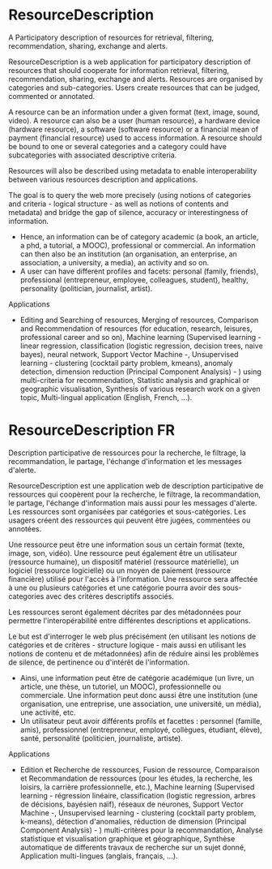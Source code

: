 # ResourceDescription

<p>
  A Participatory description of resources for retrieval, filtering, recommendation, sharing, exchange and alerts.
</p>

 <p> ResourceDescription is a web application for participatory description of resources 
that should cooperate for information retrieval, filtering, recommendation, sharing, exchange and alerts. Resources are organised by categories and sub-categories. Users create resources that can be judged, commented or annotated. 
 </p>
			 
 <p>
   A resource can be an information under a given format (text, image, sound, video). 
   A resource can also be a user (human resource), a hardware device (hardware resource), 
   a software (software resource) or a financial mean of payment (financial resource) used to access information. 
   A resource should be bound to one or several categories and a category could have subcategories with associated 
   descriptive criteria. 
 </p>
			 
 <p>Resources will also be described using metadata to enable interoperability between various resources description and applications. </p>
			 
<p>The goal is to query the web more precisely (using notions of categories and criteria - logical structure - 
 as well as notions of contents and metadata) and bridge the gap of silence, accuracy or interestingness of information.</p>
      
      
<ul>
  <li>Hence, an information can be of category academic (a book, an article, a phd, a tutorial, a MOOC), 
  professional or commercial. An information can then also be an institution (an organisation, 
  an enterprise, an association, a university, a media), an activity and so on. </li>
  <li> A user can have different profiles and facets: personal (family, friends), 
professional (entrepreneur, employee, colleagues, student), healthy, personality (politician, journalist, artist). </li> 
</ul>			 
			
<p>Applications </p>
<ul>
<li>Editing and Searching of resources, Merging of resources, Comparison and Recommendation of resources 
(for education, research, leisures, professional career and so on),
Machine learning (Supervised learning - linear regression, classification (logistic regression, decision trees, naive bayes), neural network, Support Vector Machine -, 
Unsupervised learning - clustering (cocktail party problem, kmeans), anomaly detection, dimension reduction (Principal Component Analysis) - ) using multi-criteria for recommendation, Statistic analysis and graphical or geographic visualisation, 
Synthesis of various research work on a given topic, Multi-lingual application (English, French, ...). </li>
</ul>



# ResourceDescription FR 

<p>Description participative de ressources pour la recherche, le filtrage, 
la recommandation, le partage, l'échange d'information et les messages d'alerte. </p>

 <p>ResourceDescription est une application web de description participative de ressources qui coopèrent pour la recherche, 
le filtrage, la recommandation, le partage, l'échange d'information mais aussi pour les messages d'alerte. Les ressources sont organisées par catégories et sous-catégories. Les usagers créent des ressources qui peuvent être jugées, commentées ou annotées.  </p>
			 
<p>Une ressource peut être une information sous un certain format (texte, image, son, vidéo). Une ressource peut également être un utilisateur (ressource humaine), un dispositif matériel (ressource matérielle), un logiciel (ressource logicielle) ou un moyen de paiement (ressource financière) utilisé pour l'accès à l'information. 
Une ressource sera affectée à une ou plusieurs catégories et une catégorie pourra avoir des sous-categories avec des critères descriptifs associés. </p>
			 
<p>Les ressources seront également décrites par des métadonnées pour permettre l'interopérabilité entre différentes descriptions et applications. </p>
			 
<p>Le but est d'interroger le web plus précisément (en utilisant les notions de catégories et de critères 
 - structure logique - mais aussi en utilisant les notions de contenu et de métadonnées) afin de réduire ainsi les problèmes 
 de silence, de pertinence ou d'intérêt de l'information.</p> 
 
 
<ul>
<li> Ainsi, une information peut être de catégorie académique (un livre, un article, une thèse, un tutoriel, un MOOC), 
professionnelle ou commerciale. Une information peut donc aussi être une institution (une organisation, une entreprise, une association, une université, un média), une activité, etc. </li>
<li> Un utilisateur peut avoir différents profils et facettes : personnel (famille, amis), 
professionnel (entrepreneur, employé, collègues, étudiant, élève), santé, personalité (politicien, journaliste, artiste).
</li>
</ul>			 
			 
<p> Applications </p>
<ul>
<li>Edition et Recherche de ressources, Fusion de ressource, Comparaison et Recommandation de ressources 
(pour les études, la recherche, les loisirs, la carrière professionnelle, etc.), 
Machine learning (Supervised learning - régression linéaire, classification (logistic regression, arbres de décisions, bayésien naïf), réseaux de neurones, Support Vector Machine -, 
Unsupervised learning - clustering (cocktail party problem, k-means), détection d'anomalies, réduction de dimension (Principal Component Analysis) - ) 
multi-critères pour la recommandation, Analyse statistique et visualisation graphique et géographique, 
Synthèse automatique de differents travaux de recherche sur un sujet donné, 
Application multi-lingues (anglais, français, ...). </li>
</ul> 
		
